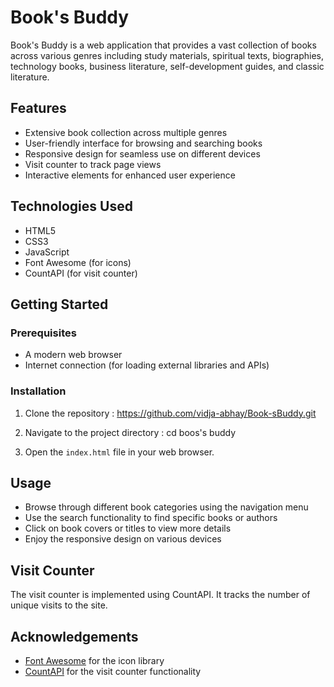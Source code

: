 # Book's Buddy

Book's Buddy is a web application that provides a vast collection of books across various genres including study materials, spiritual texts, biographies, technology books, business literature, self-development guides, and classic literature.

## Features

- Extensive book collection across multiple genres
- User-friendly interface for browsing and searching books
- Responsive design for seamless use on different devices
- Visit counter to track page views
- Interactive elements for enhanced user experience

## Technologies Used

- HTML5
- CSS3
- JavaScript
- Font Awesome (for icons)
- CountAPI (for visit counter)

## Getting Started

### Prerequisites

- A modern web browser
- Internet connection (for loading external libraries and APIs)

### Installation

1. Clone the repository : https://github.com/vidja-abhay/Book-sBuddy.git

2. Navigate to the project directory : cd boos's buddy

3. Open the `index.html` file in your web browser.

## Usage

- Browse through different book categories using the navigation menu
- Use the search functionality to find specific books or authors
- Click on book covers or titles to view more details
- Enjoy the responsive design on various devices

## Visit Counter

The visit counter is implemented using CountAPI. It tracks the number of unique visits to the site.

## Acknowledgements

- [Font Awesome](https://fontawesome.com) for the icon library
- [CountAPI](https://countapi.xyz) for the visit counter functionality

